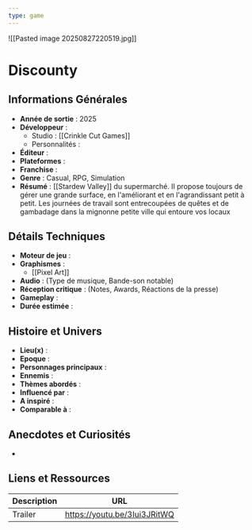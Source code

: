 ```yaml
---
type: game
---
```

![[Pasted image 20250827220519.jpg]]
# Discounty

## Informations Générales

- **Année de sortie** : 2025
- **Développeur** : 
	- Studio : [[Crinkle Cut Games]]
	- Personnalités : 
- **Éditeur** : 
- **Plateformes** : 
- **Franchise** : 
- **Genre** : Casual, RPG, Simulation
- **Résumé** : [[Stardew Valley]] du supermarché. Il propose toujours de gérer une grande surface, en l'améliorant et en l'agrandissant petit à petit. Les journées de travail sont entrecoupées de quêtes et de gambadage dans la mignonne petite ville qui entoure vos locaux

## Détails Techniques
- **Moteur de jeu** : 
- **Graphismes** : 
	- [[Pixel Art]]
- **Audio** : (Type de musique, Bande-son notable)
- **Réception critique** : (Notes, Awards, Réactions de la presse)
- **Gameplay** :
- **Durée estimée** : 

## Histoire et Univers
- **Lieu(x)** : 
- **Epoque** : 
- **Personnages principaux** : 
- **Ennemis** :
- **Thèmes abordés** : 
- **Influencé par** :
- **A inspiré** : 
- **Comparable à** :
## Anecdotes et Curiosités
- 
## Liens et Ressources

| Description | URL                          |
| ----------- | ---------------------------- |
| Trailer     | https://youtu.be/3Iui3JRitWQ |
